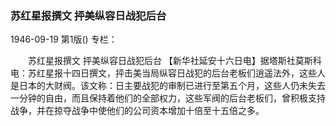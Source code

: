### 苏红星报撰文  抨美纵容日战犯后台

1946-09-19
第1版()
专栏：

　　苏红星报撰文
    抨美纵容日战犯后台
    【新华社延安十六日电】据塔斯社莫斯科电：苏红星报十四日撰文，抨击美当局纵容日战犯的后台老板们逍遥法外，这些人是日本的大财阀。该文称：日主要战犯的审制已进行至第五个月，这些人仍未失去一分钟的自由，而且保持着他们的全部权力，这些军阀的后台老板们，曾积极支持战争，并在掠夺战争中使他们的公司资本增加十倍至十五倍之多。

